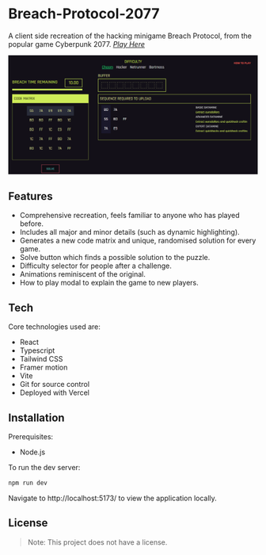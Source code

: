 # Breach-Protocol-2077
A client side recreation of the hacking minigame Breach Protocol, from the popular game Cyberpunk 2077. _[Play Here](https://breach-protocol.vercel.app/)_

![breachapp](/src/assets/breachapp.png)

## Features
- Comprehensive recreation, feels familiar to anyone who has played before.
- Includes all major and minor details (such as dynamic highlighting).
- Generates a new code matrix and unique, randomised solution for every game.
- Solve button which finds a possible solution to the puzzle.
- Difficulty selector for people after a challenge.
- Animations reminiscent of the original.
- How to play modal to explain the game to new players.

## Tech
Core technologies used are:
- React
- Typescript
- Tailwind CSS
- Framer motion
- Vite
- Git for source control
- Deployed with Vercel

## Installation
Prerequisites:
- Node.js

To run the dev server:
```sh
npm run dev
```
Navigate to http://localhost:5173/ to view the application locally.

## License
> Note: This project does not have a license.
